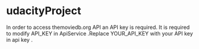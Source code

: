 # udacityProject
In order to access themoviedb.org API an API key is required. It is required to modify API_KEY in ApiService .Replace YOUR_API_KEY with your API key in
api key .
